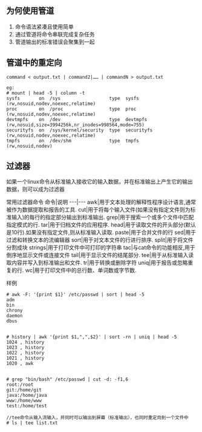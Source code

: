 ## 为何使用管道
1. 命令语法紧凑且使用简单
2. 通过管道将命令串联完成复杂任务
3. 管道输出的标准错误会聚集到一起

## 管道中的重定向

```
command < output.txt | command2|…… | commandN > output.txt

eg:
# mount | head -5 | column -t
sysfs       on  /sys                  type  sysfs       (rw,nosuid,nodev,noexec,relatime)
proc        on  /proc                 type  proc        (rw,nosuid,nodev,noexec,relatime)
devtmpfs    on  /dev                  type  devtmpfs    (rw,nosuid,size=3994256k,nr_inodes=998564,mode=755)
securityfs  on  /sys/kernel/security  type  securityfs  (rw,nosuid,nodev,noexec,relatime)
tmpfs       on  /dev/shm              type  tmpfs       (rw,nosuid,nodev)
```

## 过滤器
如果一个linux命令从标准输入接收它的输入数据，并在标准输出上产生它的输出数据，则可以成为过滤器

常用过滤器命令
命令|说明
---|---
awk|用于文本处理的解释性程序设计语言,通常被作为数据提取和报告的工具.
cut|用于将每个输入文件(如果没有指定文件则为标准输入)的每行的指定部分输出到标准输出.
grep|用于搜索一个或多个文件中匹配指定模式的行.
tar|用于归档文件的应用程序.
head|用于读取文件的开头部分(默认是10行).如果没有指定文件,则从标准输入读取.
paste|用于合并文件的行
sed|用于过滤和转换文本的流编辑器
sort|用于对文本文件的行进行排序.
split|用于将文件分割成块
strings|用于打印文件中可打印的字符串
tac|与cat命令的功能相反,用于倒序地显示文件或连接文件
tail|用于显示文件的结尾部分.
tee|用于从标准输入读取内容并写入到标准输出和文件.
tr|用于转换或删除字符
uniq|用于报告或忽略重复的行.
wc|用于打印文件中的总行数、单词数或字节数.

样例

```
# awk -F: '{print $1}' /etc/passwd | sort | head -5
adm
bin
chrony
daemon
dbus


# history | awk '{print $1,",",$2}' | sort -rn | uniq | head -5
1024 , history
1023 , history
1022 , history
1021 , history
1020 , awk


# grep "bin/bash" /etc/passwd | cut -d: -f1,6
root:/root
git:/home/git
java:/home/java
www:/home/www
test:/home/test

//tee命令从输入流输入，并同时可以输出到屏幕（标准输出），也同时重定向到一个文件中
# ls | tee list.txt
```
